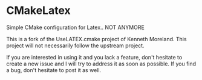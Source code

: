CMakeLatex
==========

Simple CMake configuration for Latex.. NOT ANYMORE

This is a fork of the UseLATEX.cmake project of Kenneth Moreland. This project will not necessarily follow the upstream project.

If you are interested in using it and you lack a feature, don't hesitate to create a new issue and I will try to address it as soon as possible. If you find a bug, don't hesitate to post it as well.
